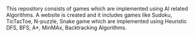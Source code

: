 This repository consists of games which are implemented using AI related Algorithms. A website is created and it includes games like Sudoku, TicTacToe, N-puzzle, Snake game which are implemented using Heuristic DFS, BFS, A*, MinMAx, Backtracking Algorithms. 
